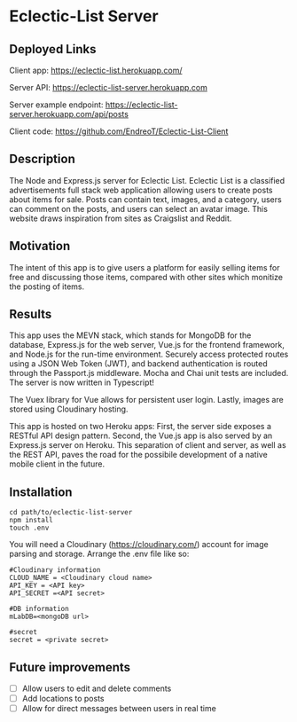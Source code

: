 # Eclectic-List Server

## Deployed Links
Client app: https://eclectic-list.herokuapp.com/

Server API: https://eclectic-list-server.herokuapp.com

Server example endpoint: https://eclectic-list-server.herokuapp.com/api/posts

Client code: https://github.com/EndreoT/Eclectic-List-Client

## Description
The Node and Express.js server for Eclectic List. Eclectic List is a classified advertisements full stack web application allowing users to create posts about items for sale. Posts can contain text, images, and a category, users can comment on the posts, and users can select an avatar image. This website draws inspiration from sites as Craigslist and Reddit. 

## Motivation
The intent of this app is to give users a platform for easily selling items for free and discussing those items, compared with other sites which monitize the posting of items.

## Results 
This app uses the MEVN stack, which stands for MongoDB for the database, Express.js for the web server, Vue.js for the frontend framework, and Node.js for the run-time environment. Securely access protected routes using a JSON Web Token (JWT), and backend authentication is routed through the Passport.js middleware. Mocha and Chai unit tests are included. The server is now written in Typescript!

The Vuex library for Vue allows for persistent user login. Lastly, images are stored using Cloudinary hosting. 

This app is hosted on two Heroku apps: First, the server side exposes a RESTful API design pattern. Second, the Vue.js app is also served by an Express.js server on Heroku. This separation of client and server, as well as the REST API, paves the road for the possibile development of a native mobile client in the future.

## Installation
```
cd path/to/eclectic-list-server
npm install
touch .env
```
You will need a Cloudinary (https://cloudinary.com/) account for image parsing and storage.
Arrange the .env file like so:
```
#Cloudinary information
CLOUD_NAME = <Cloudinary cloud name>
API_KEY = <API key>
API_SECRET =<API secret>

#DB information
mLabDB=<mongoDB url>

#secret
secret = <private secret>
```

## Future improvements
- [ ] Allow users to edit and delete comments
- [ ] Add locations to posts
- [ ] Allow for direct messages between users in real time
